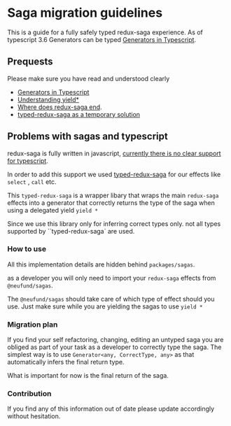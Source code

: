 # Saga migration guidelines

This is a guide for a fully safely typed redux-saga experience. As of typescript 3.6 Generators can be typed [Generators in Typescript](https://devblogs.microsoft.com/typescript/announcing-typescript-3-6/#stricter-generators).

## Prequests

Please make sure you have read and understood clearly

- [Generators in Typescript](https://devblogs.microsoft.com/typescript/announcing-typescript-3-6/#stricter-generators)
- [Understanding yield\*](https://stackoverflow.com/questions/17491779/delegated-yield-yield-star-yield-in-generator-functions)
- [Where does redux-saga end](https://github.com/redux-saga/redux-saga/issues/1932).
- [typed-redux-saga as a temporary solution](https://github.com/agiledigital/typed-redux-saga)

## Problems with sagas and typescript

redux-saga is fully written in javascript, [currently there is no clear support for typescript](https://github.com/redux-saga/redux-saga/issues/1932).

In order to add this support we used [typed-redux-saga](https://github.com/agiledigital/typed-redux-saga) for our effects like `select` , `call` etc.

This `typed-redux-saga` is a wrapper libary that wraps the main `redux-saga` effects into a generator that correctly returns the type of the saga when using a delegated yield `yield *`

Since we use this library only for inferring correct types only. not all types supported by ``typed-redux-saga` are used.

### How to use

All this implementation details are hidden behind `packages/sagas`.

as a developer you will only need to import your `redux-saga` effects from `@neufund/sagas`.

The `@neufund/sagas` should take care of which type of effect should you use. Just make sure while you are yielding the sagas to use `yield *`

### Migration plan

If you find your self refactoring, changing, editing an untyped saga you are obliged as part of your task as a developer to correctly type the saga. The simplest way is to use `Generator<any, CorrectType, any>` as that automatically infers the final return type.

What is important for now is the final return of the saga.

### Contribution

If you find any of this information out of date please update accordingly without hesitation.
